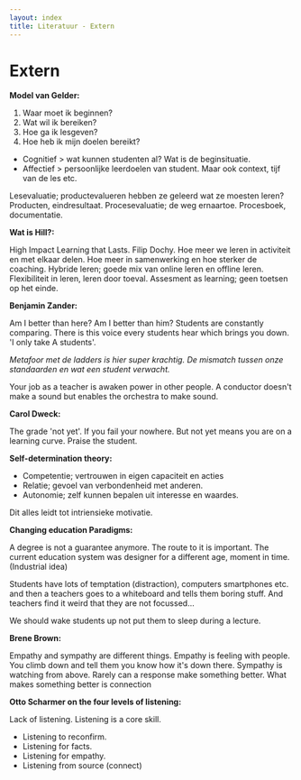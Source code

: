 ```yaml
---
layout: index
title: Literatuur - Extern
---
```


# Extern

**Model van Gelder:**
1. Waar moet ik beginnen?
2. Wat wil ik bereiken?
3. Hoe ga ik lesgeven?
4. Hoe heb ik mijn doelen bereikt?

* Cognitief > wat kunnen studenten al? Wat is de beginsituatie.
* Affectief > persoonlijke leerdoelen van student. Maar ook context, tijf van de les etc.

Lesevaluatie; productevalueren hebben ze geleerd wat ze moesten leren? Producten, eindresultaat.
Procesevaluatie; de weg ernaartoe. Procesboek, documentatie.


**Wat is Hill?:**

High Impact Learning that Lasts. Filip Dochy. Hoe meer we leren in activiteit en met elkaar delen. Hoe meer in samenwerking en hoe sterker de coaching. Hybride leren; goede mix van online leren en offline leren. Flexibiliteit in leren, leren door toeval. Assesment as learning; geen toetsen op het einde.

**Benjamin Zander:**

Am I better than here? Am I better than him? Students are constantly comparing. There is this voice every students hear which brings you down. 'I only take A students'.

*Metafoor met de ladders is hier super krachtig. De mismatch tussen onze standaarden en wat een student verwacht.*

Your job as a teacher is awaken power in other people. A conductor doesn't make a sound but enables the orchestra to make sound.

**Carol Dweck:**

The grade 'not yet'. If you fail your nowhere. But not yet means you are on a learning curve. Praise the student.

**Self-determination theory:**
* Competentie; vertrouwen in eigen capaciteit en acties
* Relatie; gevoel van verbondenheid met anderen.
* Autonomie; zelf kunnen bepalen uit interesse en waardes.

Dit alles leidt tot intriensieke motivatie.

**Changing education Paradigms:**

A degree is not a guarantee anymore. The route to it is important. The current education system was designer for a different age, moment in time. (Industrial idea)

Students have lots of temptation (distraction), computers smartphones etc. and then a teachers goes to a whiteboard and tells them boring stuff. And teachers find it weird that they are not focussed...

We should wake students up not put them to sleep during a lecture.

**Brene Brown:**

Empathy and sympathy are different things. Empathy is feeling with people. You climb down and tell them you know how it's down there. Sympathy is watching from above. Rarely can a response make something better. What makes something better is connection

**Otto Scharmer on the four levels of listening:**

Lack of listening. Listening is a core skill.

* Listening to reconfirm.
* Listening for facts.
* Listening for empathy.
* Listening from source (connect)
